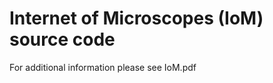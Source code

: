 Internet of Microscopes (IoM) source code
===============================================
For additional information please see IoM.pdf
